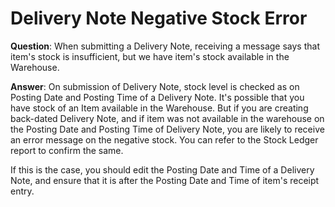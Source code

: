 <!-- add-breadcrumbs -->
# Delivery Note Negative Stock Error

**Question**: When submitting a Delivery Note, receiving a message says that item's stock is insufficient, but we have item's stock available in the Warehouse.

**Answer**: On submission of Delivery Note, stock level is checked as on Posting Date and Posting Time of a Delivery Note. It's possible that you have stock of an Item available in the Warehouse. But if you are creating back-dated Delivery Note, and if item was not available in the warehouse on the Posting Date and Posting Time of Delivery Note, you are likely to receive an error message on the negative stock. You can refer to the Stock Ledger report to confirm the same.

If this is the case, you should edit the Posting Date and Time of a Delivery Note, and ensure that it is after the Posting Date and Time of item's receipt entry.